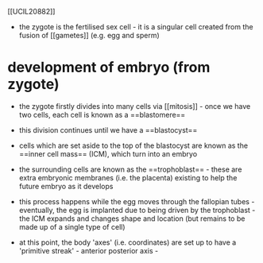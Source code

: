 [[UCIL20882]]

- the zygote is the fertilised sex cell - it is a singular cell created from the fusion of [[gametes]] (e.g. egg and sperm)

# development of embryo (from zygote)

- the zygote firstly divides into many cells via [[mitosis]] - once we have two cells, each cell is known as a ==blastomere==
- this division continues until we have a ==blastocyst==
- cells which are set aside to the top of the blastocyst are known as the ==inner cell mass== (ICM), which turn into an embryo
- the surrounding cells are known as the ==trophoblast== - these are extra embryonic membranes (i.e. the placenta) existing to help the future embryo as it develops

- this process happens while the egg moves through the fallopian tubes - eventually, the egg is implanted due to being driven by the trophoblast - the ICM expands and changes shape and location (but remains to be made up of a single type of cell)

- at this point, the body 'axes' (i.e. coordinates) are set up to have a 'primitive streak' - anterior posterior axis - 